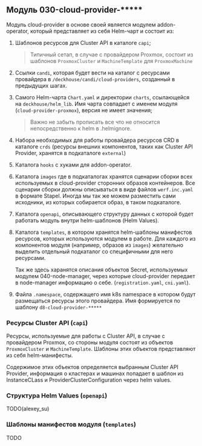 ## Модуль 030-cloud-provider-*****

Модуль cloud-provider в основе своей является модулем addon-operator, который представляет из себя Helm-чарт и состоит из:
1. Шаблонов ресурсов для Cluster API в каталоге `capi`;
   > Типичный сетап, в случае с провайдером Proxmox, 
   > состоит из шаблонов `ProxmoxCluster` и `MachineTemplate` для `ProxmoxMachine`

2. Ссылки `candi`, которая будет вести на каталог с ресурсами провайдера в `/deckhouse/candi/cloud-providers`, созданный в предыдущих шагах.

3. Самого Helm-чарта `Chart.yaml` и директории `charts`, ссылающейся на `deckhouse/helm_lib`.
   Имя чарта совпадает с именем модуля (`cloud-provider-proxmox`), версия не имеет значения;
   > Важно не забыть прописать все что не относится непосредственно к helm в .helmignore.

4. Набора необходимых для работы провайдера ресурсов CRD в каталоге `crds` 
   (ресурсы внешних компонентов, таких как Cluster API Provider, хранятся в подкаталоге `external`) 

5. Каталога `hooks` с хуками для addon-operator.
6. Каталога `images` где в подкаталогах хранятся сценарии сборки всех используемых в cloud-provider сторонних образов контейнеров.
   Все сценарии сборки должны описываться в виде файлов `werf.inc.yaml` в формате Stapel. 
   Иногда мы так же можем разместить сами исходники, из которых собирается образ, в таком подкаталоге. 
7. Каталога `openapi`, описывающего структуру данных с которой будет работать модуль внутри helm-шаблонов (Helm Values).
8. Каталога `templates`, в котором хранятся helm-шаблоны манифестов ресурсов, которых используются модулем в работе. 
   Для каждого из компонентов модуля (например, образов из `images`) желательно выделить отдельный подкаталог со специфичными для него ресурсами.
   
   Так же здесь харанятся описания объектов Secret, используемых модулем 040-node-manager, через которые cloud-provider передает в node-manager информацию о себе.
   (`registration.yaml`, `cni.yaml`).
9. Файла `.namespace`, содержащего имя k8s namespace в котором будут размещаться ресурсы этого провайдера. 
   Имя формируется по шаблону `d8-cloud-provider-*****`

### Ресурсы Cluster API (`capi`)

Ресурсы, используемые для работы с Cluster API, в случае с провайдером Proxmox, со стороны модуля состоят из объектов `ProxmoxCluster` и `MachineTemplate`.
Шаблоны этих объектов представляют из себя helm-манифесты.

Содержимое этих объектов определяется выбранным Cluster API Provider, информация о кластерах и машинах попадает в шаблон из InstanceCLass и ProviderClusterConfiguration через helm values.

### Структура Helm Values (`openapi`)

TODO(alexey_su)

### Шаблоны манифестов модуля (`templates`)

TODO